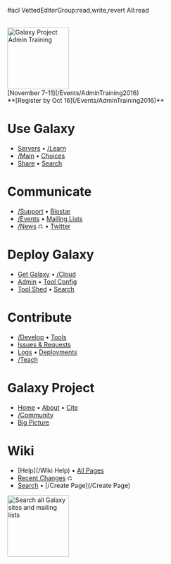 #acl VettedEditorGroup:read,write,revert All:read

<div class='center'>
<br />
<a href='/Events/AdminTraining2016'><img src='/Images/Logos/AdminTraining2016-500.png' alt='Galaxy Project Admin Training' width=140" /></a><br />
[November 7-11](/Events/AdminTraining2016)<br />
**[Register by Oct 16](/Events/AdminTraining2016)**
</div>

# Use Galaxy
* [Servers](/PublicGalaxyServers) &bull; [/Learn](/Learn) 
* [/Main](/Main) &bull; [Choices](/BigPicture/Choices) 
* [Share](/Learn/Share) &bull; [Search](http://galaxyproject.org/search/usegalaxy)

# Communicate
* [/Support](/Support) &bull; [Biostar](https://biostar.usegalaxy.org/)
* [/Events](/Events) &bull; [Mailing Lists](/MailingLists) 
* [/News](/News) <a href='http://feed43.com/galaxynews.xml'><img src='/Images/Icons/RSSIcon16x16.gif' alt='Galaxy News RSS Feed' height="12" /></a> &bull; [Twitter](https://twitter.com/galaxyproject)

# Deploy Galaxy
* [Get Galaxy](/Admin/GetGalaxy) &bull; [/Cloud](/Cloud)
* [Admin](/Admin) &bull; [Tool Config](/Admin/Tools/ToolConfigSyntax)
* [Tool Shed](/ToolShed) &bull; [Search](http://galaxyproject.org/search/getgalaxy) 

# Contribute
* [/Develop](/Develop) &bull; [Tools](/Admin/Tools/AddToolTutorial)
* [Issues & Requests](/Issues)
* [Logs](/Community/Logs) &bull; [Deployments](/Community/Deployments)
* [/Teach](/Teach)

# Galaxy Project
* [Home](http://galaxyproject.org) &bull; [About](/GalaxyProject) &bull; [Cite](/CitingGalaxy)
* [/Community](/Community) 
* [Big Picture](/BigPicture) 

# Wiki
* [Help](/Wiki Help) &bull; [All Pages](/TitleIndex)
* [Recent Changes](/RecentChanges) <a href='http://wiki.galaxyproject.org/RecentChanges?action=rss_rc'><img src='/Images/Icons/RSSIcon16x16.gif' alt='Galaxy wiki recent changes RSS Feed' height="12" /></a>
* [Search](/FindPage) &bull; [/Create Page](/Create Page)

<div class='center'>
<a href='http://galaxyproject.org/search/web'><img src='/Images/Logos/GalaxyWebSearch.png' alt='Search all Galaxy sites and mailing lists' width="140" /></a>

</div>

